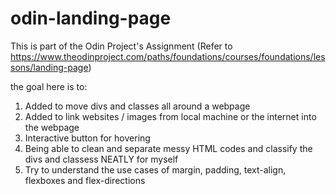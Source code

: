 # odin-landing-page
This is part of the Odin Project's Assignment (Refer to https://www.theodinproject.com/paths/foundations/courses/foundations/lessons/landing-page) 

the goal here is to: 

1. Added to move divs and classes all around a webpage 
2. Added to link websites / images from local machine or the internet into the webpage 
3. Interactive button for hovering 
4. Being able to clean and separate messy HTML codes and classify the divs and classess NEATLY for myself 
5. Try to understand the use cases of margin, padding, text-align, flexboxes and flex-directions 
